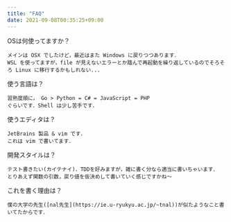 ```yaml
---
title: "FAQ"
date: 2021-09-08T00:35:25+09:00
---
```


OSは何使ってますか？

```
メインは OSX でしたけど，最近はまた Windows に戻りつつあります．
WSL を使ってますが，file が見えないエラーとか踏んで再起動を繰り返しているのでそろそろ Linux に移行するかもしれない...
```

使う言語は？

```
習熟度順に， Go > Python = C# = JavaScript = PHP
ぐらいです．Shell は少し苦手です．
```

使うエディタは？

```
JetBrains 製品 & vim です．
これは vim で書いてます．
```

開発スタイルは？

```
テスト書きたい(カイテナイ)．TDDを好みますが，雑に書く分なら適当に書いちゃいます．
とりあえず関数の引数，戻り値を仮決めして書いていく感じですかね〜
```

これを書く理由は？

```
僕の大学の先生([nal先生](https://ie.u-ryukyu.ac.jp/~tnal))が似たようなこと書いてたからです．
```


